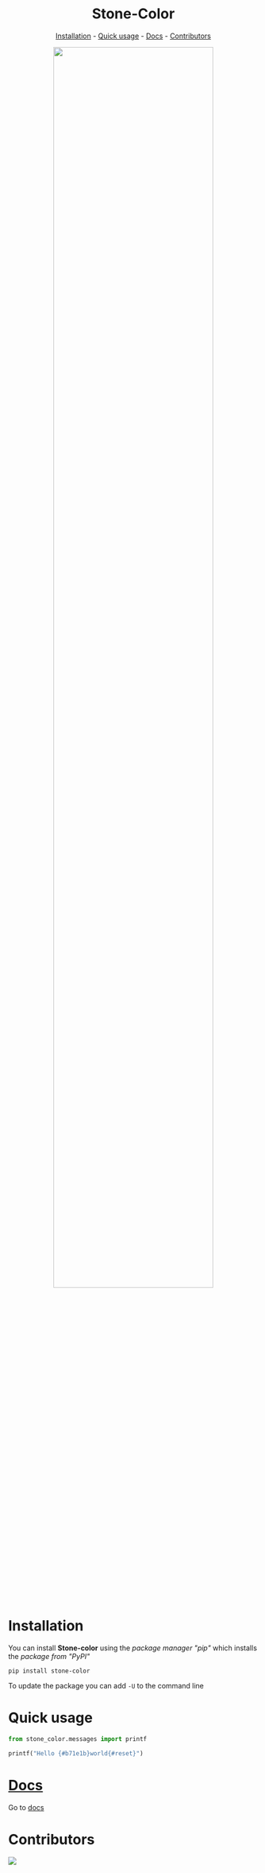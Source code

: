 <div align="center"> 
    
# Stone-Color
[Installation](#installation) - [Quick usage](#quick-usage) - [Docs](https://stone-color.readthedocs.io/en/latest/) - [Contributors](#contributors)

<img src=".img/logo.png" width=80%>
</div>

# Installation

You can install **Stone-color** using the *package manager "pip"* which installs the *package from "PyPI"*

```
pip install stone-color
```

To update the package you can add `-U` to the command line

# Quick usage

```python
from stone_color.messages import printf

printf("Hello {#b71e1b}world{#reset}")
```

# [Docs](https://stone-color.readthedocs.io/en/latest/)

Go to [docs](https://stone-color.readthedocs.io/en/latest/)

# Contributors

<a href="https://github.com/aniko33/stone-color/graphs/contributors">
    <img src="https://contributors-img.web.app/image?repo=aniko33/stone-color">
</a>
